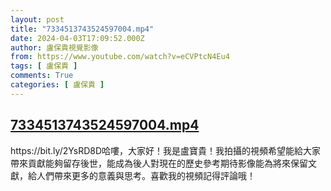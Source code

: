 ```yaml
---
layout: post
title: "7334513743524597004.mp4"
date: 2024-04-03T17:09:52.000Z
author: 盧保貴視覺影像
from: https://www.youtube.com/watch?v=eCVPtcN4Eu4
tags: [ 盧保貴 ]
comments: True
categories: [ 盧保貴 ]
---
```

<!--1712164192000-->
[7334513743524597004.mp4](https://www.youtube.com/watch?v=eCVPtcN4Eu4)
------

<div>
https://bit.ly/2YsRD8D哈嘍，大家好！我是盧寶貴！我拍攝的視頻希望能給大家帶來貢獻能夠留存後世，能成為後人對現在的歷史參考期待影像能為將來保留文獻，給人們帶來更多的意義與思考。喜歡我的視頻記得評論哦！
</div>
